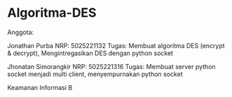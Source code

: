 # Algoritma-DES

Anggota:

Jonathan Purba
NRP: 5025221132
Tugas: Membuat algoritma DES (encrypt & decrypt), Mengintregasikan DES dengan python socket

Jhonatan Simorangkir
NRP: 5025221316
Tugas: Membuat server python socket menjadi multi client, menyempurnakan python socket

Keamanan Informasi B
